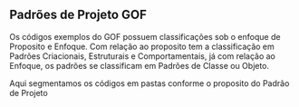 ## Padrões de Projeto GOF

Os códigos exemplos do GOF possuem classificações sob o enfoque de Proposito e Enfoque. Com relação ao proposito tem a classificação em Padrões Criacionais, Estruturais e Comportamentais, já com relação ao Enfoque, os padrões se classificam em Padrões de Classe ou Objeto.

Aqui segmentamos os códigos em pastas conforme o proposito do Padrão de Projeto
